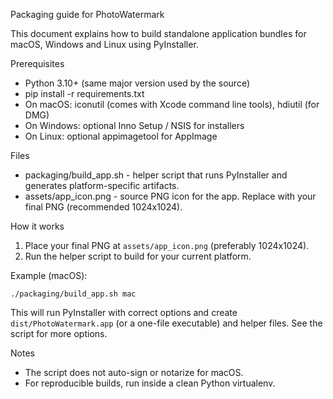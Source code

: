 Packaging guide for PhotoWatermark

This document explains how to build standalone application bundles for macOS, Windows and Linux using PyInstaller.

Prerequisites
- Python 3.10+ (same major version used by the source)
- pip install -r requirements.txt
- On macOS: iconutil (comes with Xcode command line tools), hdiutil (for DMG)
- On Windows: optional Inno Setup / NSIS for installers
- On Linux: optional appimagetool for AppImage

Files
- packaging/build_app.sh - helper script that runs PyInstaller and generates platform-specific artifacts.
- assets/app_icon.png - source PNG icon for the app. Replace with your final PNG (recommended 1024x1024).

How it works
1. Place your final PNG at `assets/app_icon.png` (preferably 1024x1024).
2. Run the helper script to build for your current platform.

Example (macOS):

    ./packaging/build_app.sh mac

This will run PyInstaller with correct options and create `dist/PhotoWatermark.app` (or a one-file executable) and helper files. See the script for more options.

Notes
- The script does not auto-sign or notarize for macOS.
- For reproducible builds, run inside a clean Python virtualenv.
